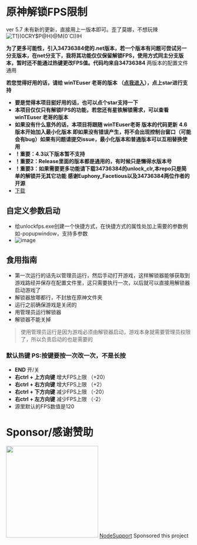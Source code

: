 # 原神解锁FPS限制

ver 5.7 未有新的更新，直接用上一版本即可。歪了莫娜，不想玩辣
![T1})0CRY$P@H}@M{0`CI)IH](https://github.com/user-attachments/assets/44674611-d4ca-48ee-a191-f2772ef031f8)

**为了更多可能性，引入34736384佬的.net版本，若一个版本有问题可尝试另一分支版本，在net分支下，我将其功能仅仅保留解锁FPS，使用方式同主分支版本，暂时还不能通过热键更改FPS值。代码均来自34736384**
两版本的配置文件通用

**若您觉得好用的话，请给 winTEuser 老哥的版本
（[点我进入](https://github.com/winTEuser/Genshin_StarRail_fps_unlocker/releases)），点上star进行支持**
 - **要是觉得本项目挺好用的话，也可以点个star支持一下**
 - **本项目仅仅只有解锁FPS的功能，若您还有星铁解锁需求，可以查看 winTEuser 老哥的版本**
 - **如果没有什么意外的话，本项目将跟随 winTEuser老哥 版本的代码更新**
**4.6版本开始加入最小化版本 即如果没有错误产生，将不会出现控制台窗口（可能会有bug）如果有问题请提交issue，最小化版本和普通版本可以互相替换使用**
 - **！重要：4.3以下版本暂不支持**
 - **！重要2：Release里面的版本都是通用的，有时候只是懒得水版本号**
 - **！重要3：如果需要更多功能请下载34736384的unlock_clr,本repo只是简单的解锁并无其它功能**
**感谢Euphony_Facetious以及34736384两位作者的开源**
 - [下载](https://github.com/xiaonian233/genshin-fps-unlock/releases/)
## 自定义参数启动
 - 给unlockfps.exe创建一个快捷方式，在快捷方式的属性处加上需要的参数例如-popupwindow，支持多参数
 - ![image](https://github.com/xiaonian233/genshin-fps-unlock/assets/21072615/de6eeeda-9cf6-4ce4-8559-67011b7d944c)
## 食用指南
 - 第一次运行的话先以管理员运行，然后手动打开游戏，这样解锁器能够获取到游戏路经并保存在配置文件里，这只需要执行一次，以后就可以直接用解锁器启动游戏了
 - 解锁器放哪都行，不封放在原神文件夹
 - 运行之前确保游戏是关闭的
 - 用管理员运行解锁器
 - 解锁器不能关掉
>使用管理员运行是因为游戏必须由解锁器启动，游戏本身就需要管理员权限了，所以负责启动的也是需要的
### 默认热键           PS:按键要按一次改一次，不是长按
- **END** 开/关
- **右ctrl + 上方向键** 增大FPS上限 （+20）
- **右ctrl + 右方向键** 增大FPS上限 （+2）
- **右ctrl + 下方向键** 减少FPS上限 （-20）
- **右ctrl + 左方向键** 减少FPS上限 （-2）
- 源里默认的FPS数值是120
# Sponsor/感谢赞助
<a href="https://yxvm.com/aff.php?aff=650" target="_blank"><img src="https://i.postimg.cc/XvT30P5J/image.png" width="250"/></a>
[NodeSupport](https://github.com/NodeSeekDev/NodeSupport) Sponsored this project

